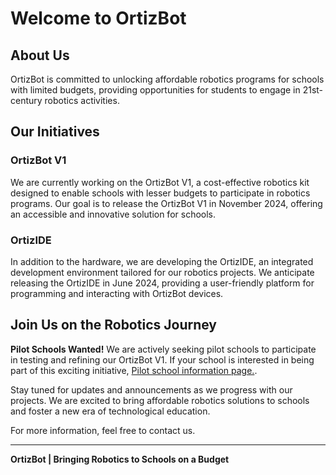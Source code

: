 # Welcome to OrtizBot

## About Us

OrtizBot is committed to unlocking affordable robotics programs for schools with limited budgets, providing opportunities for students to engage in 21st-century robotics activities.

## Our Initiatives

### OrtizBot V1

We are currently working on the OrtizBot V1, a cost-effective robotics kit designed to enable schools with lesser budgets to participate in robotics programs. Our goal is to release the OrtizBot V1 in November 2024, offering an accessible and innovative solution for schools.

### OrtizIDE

In addition to the hardware, we are developing the OrtizIDE, an integrated development environment tailored for our robotics projects. We anticipate releasing the OrtizIDE in June 2024, providing a user-friendly platform for programming and interacting with OrtizBot devices.

## Join Us on the Robotics Journey

**Pilot Schools Wanted!**
We are actively seeking pilot schools to participate in testing and refining our OrtizBot V1. If your school is interested in being part of this exciting initiative, [Pilot school information page.](/pilotschool).

Stay tuned for updates and announcements as we progress with our projects. We are excited to bring affordable robotics solutions to schools and foster a new era of technological education.

For more information, feel free to contact us.

---
**OrtizBot | Bringing Robotics to Schools on a Budget**
